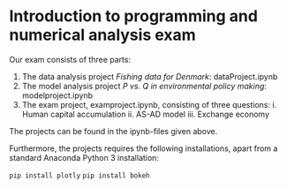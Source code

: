 # Introduction to programming and numerical analysis exam

Our exam consists of three parts:
1. The data analysis project *Fishing data for Denmark*: dataProject.ipynb
2. The model analysis project *P vs. Q in environmental policy making*: modelproject.ipynb
3. The exam project, examproject.ipynb, consisting of three questions:
    i. Human capital accumulation
    ii. AS-AD model
    iii. Exchange economy

The projects can be found in the ipynb-files given above.

Furthermore, the projects requires the following installations, apart from a standard Anaconda Python 3 installation:

`pip install plotly`
`pip install bokeh`


